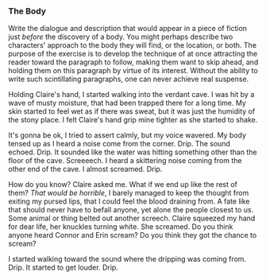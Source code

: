 ### The Body

Write the dialogue and description that would appear in a piece of fiction just *before* the discovery of a body. You might perhaps describe two characters' approach to the body they will find, or the location, or both. The purpose of the exercise is to develop the technique of at once attracting the reader toward the paragraph to follow, making them want to skip ahead, and holding them on this paragraph by virtue of its interest. Without the ability to write such scintillating paragraphs, one can never achieve real suspense.  



Holding Claire's hand, I started walking into the verdant cave. I was hit by a wave of musty moisture, that had been trapped there for a long time. My skin started to feel wet as if there was sweat, but it was just the humidity of the stony place. I felt Claire's hand grip mine tighter as she started to shake. 

It's gonna be ok, I tried to assert calmly, but my voice wavered. My body tensed up as I heard a noise come from the corner. Drip. The sound echoed. Drip. It sounded like the water was hitting something other than the floor of the cave. Screeeech. I heard a skittering noise coming from the other end of the cave. I almost screamed. Drip. 

How do you know? Claire asked me. What if we end up like the rest of them? *That would be horrible*, I barely managed to keep the thought from exiting my pursed lips, that I could feel the blood draining from. A fate like that should never have to befall anyone, yet alone the people closest to us. Some animal or thing belted out another screech. Claire squeezed my hand for dear life, her knuckles turning white. She screamed. Do you think anyone heard Connor and Erin scream? Do you think they got the chance to scream?

I started walking toward the sound where the dripping was coming from. Drip. It started to get louder. Drip. 